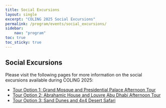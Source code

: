 ```yaml
---
title: Social Excursions
layout: single
excerpt: "COLING 2025 Social Excursions"
permalink: /program/events/social_excursions/
sidebar: 
    nav: "program"
toc: true
toc_sticky: true
---
```


## Social Excursions

Please visit the following pages for more information on the social excursions available during COLING 2025:

- [Tour Option 1: Grand Mosque and Presidential Palace Afternoon Tour](/program/events/social/tour1/)
- [Tour Option 2: Abrahamic House and Louvre Abu Dhabi Afternoon Tour](/program/events/social/tour2/)
- [Tour Option 3: Sand Dunes and 4x4 Desert Safari](/program/events/social/tour3/)